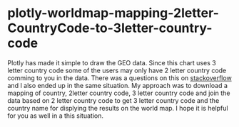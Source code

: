 # plotly-worldmap-mapping-2letter-CountryCode-to-3letter-country-code

Plotly has made it simple to draw the GEO data. Since this chart uses 3 letter country code some of the users may only have 2 letter country code comming to you in the data. There was a questions on this on [stackoverflow](https://stackoverflow.com/questions/38523559/is-it-possible-to-make-plotly-choropleth-use-iso-3166-1-alpha-2-country-codes-in/44895115#44895115) and I also ended up in the same situation. My approach was to download a mapping of country, 2letter country code, 3 letter country code and join the data based on 2 letter country code to get 3 letter country code and the country name for displying the results on the world map. I hope it is helpful for you as well in a this situation. 
